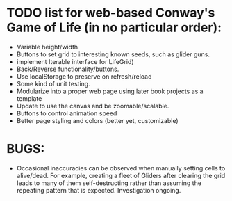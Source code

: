 # TODO list for web-based Conway's Game of Life (in no particular order):

* Variable height/width
* Buttons to set grid to interesting known seeds, such as glider guns.
* implement Iterable interface for LifeGrid)
* Back/Reverse functionality/buttons.
* Use localStorage to preserve on refresh/reload
* Some kind of unit testing. 
* Modularize into a proper web page using later book projects as a template
* Update to use the canvas and be zoomable/scalable.
* Buttons to control animation speed
* Better page styling and colors (better yet, customizable)

# BUGS:

* Occasional inaccuracies can be observed when manually setting cells to alive/dead. For example, creating a fleet of Gliders after clearing the grid leads to many of them self-destructing rather than assuming the repeating pattern that is expected. Investigation ongoing.

